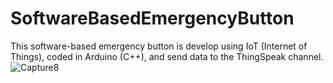 # SoftwareBasedEmergencyButton

This software-based emergency button is develop using IoT (Internet of Things), coded in Arduino (C++), and send data to the ThingSpeak channel.
![Capture8](https://user-images.githubusercontent.com/60201371/80661400-2de3a100-8a54-11ea-9923-89e30a81f38b.PNG)

